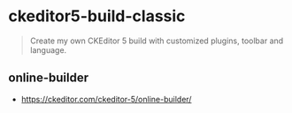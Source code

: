 # ckeditor5-build-classic
> Create my own CKEditor 5 build with customized plugins, toolbar and language.

## online-builder
- https://ckeditor.com/ckeditor-5/online-builder/